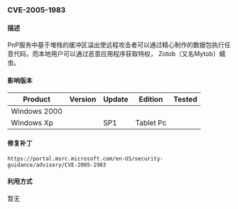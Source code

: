 ### CVE-2005-1983

#### 描述

PnP服务中基于堆栈的缓冲区溢出使远程攻击者可以通过精心制作的数据包执行任意代码，而本地用户可以通过恶意应用程序获取特权， Zotob（又名Mytob）蠕虫。

#### 影响版本

| Product      | Version | Update | Edition   | Tested |
| ------------ | ------- | ------ | --------- | ------ |
| Windows 2000 |         |        |           |        |
| Windows Xp   |         | SP1    | Tablet Pc |        |

#### 修复补丁

```
https://portal.msrc.microsoft.com/en-US/security-guidance/advisory/CVE-2005-1983
```

#### 利用方式

暂无
